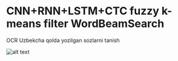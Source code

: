 # CNN+RNN+LSTM+CTC fuzzy k-means filter WordBeamSearch
OCR
Uzbekcha qolda yozilgan sozlarni tanish <p>
![alt text](https://github.com/githubharald/SimpleHTR/blob/master/doc/htr.png)
